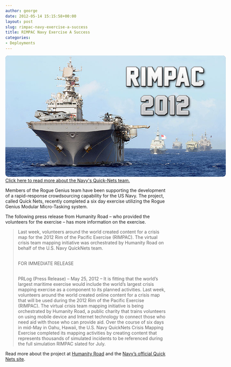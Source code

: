```yaml
---
author: george
date: 2012-05-14 15:15:58+00:00
layout: post
slug: rimpac-navy-exercise-a-success
title: RIMPAC Navy Exercise A Success
categories:
- Deployments
---
```


<div id="post_img" style="width:695px">
<a href="http://quick-nets.org/"><img src="/images/posts/RIMPAC-2012.jpg">
Click here to read more about the Navy's Quick-Nets team.</a>
</div>

Members of the Rogue Genius team have been supporting the development of a rapid-response crowdsourcing capability for the US Navy. The project, called Quick Nets, recently completed a six day exercise utilizing the Rogue Genius Modular Micro-Tasking system.

The following press release from Humanity Road – who provided the volunteers for the exercise – has more information on the exercise.

<blockquote>
Last week, volunteers around the world created content for a crisis map for the 2012 Rim of the Pacific Exercise (RIMPAC). The virtual crisis team mapping initiative was orchestrated by Humanity Road on behalf of the U.S. Navy QuickNets team.<br/><br/>

FOR IMMEDIATE RELEASE<br/><br/>

PRLog (Press Release) – May 25, 2012 – It is fitting that the world’s largest maritime exercise would include the world’s largest crisis mapping exercise as a component to its planned activities. Last week, volunteers around the world created online content for a crisis map that will be used during the 2012 Rim of the Pacific Exercise (RIMPAC). The virtual crisis team mapping initiative is being orchestrated by Humanity Road, a public charity that trains volunteers on using mobile device and Internet technology to connect those who need aid with those who can provide aid. Over the course of six days in mid-May in Oahu, Hawaii, the U.S. Navy QuickNets Crisis Mapping Exercise completed its mapping activities by creating content that represents thousands of simulated incidents to be referenced during the full simulation RIMPAC slated for July.</blockquote>

Read more about the project at <a href="http://www.humanityroad.org/announcements/rimpac_2012?A=SearchResult&SearchID=1919644&ObjectID=95564&ObjectType=7">Humanity Road</a> and the <a href="http://quick-nets.org/">Navy’s official Quick Nets site</a>.

